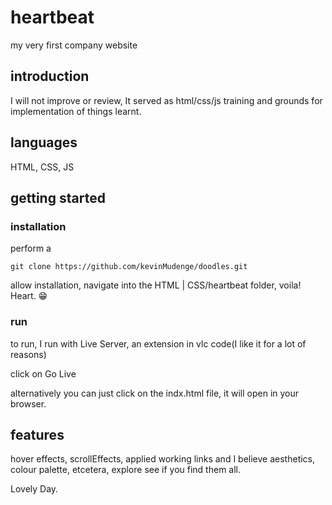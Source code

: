 # heartbeat
my very first company website

## introduction

I will not improve or review, It served as html/css/js training and grounds for implementation of things learnt.

## languages

HTML, CSS, JS

## getting started

### installation

perform a

```git
git clone https://github.com/kevinMudenge/doodles.git

```

allow installation, navigate into the HTML | CSS/heartbeat folder, voila! Heart. 😁

### run

to run, I run with Live Server, an extension in vlc code(I like it for a lot of reasons)

click on Go Live

alternatively you can just click on the indx.html file, it will open in your browser.

## features

hover effects, scrollEffects, applied working links and I believe aesthetics, colour palette, etcetera, explore see if you find them all.


Lovely Day.